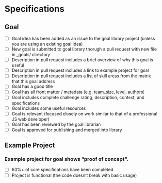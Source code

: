 # Specifications

## Goal

- [ ] Goal idea has been added as an issue to the goal library project (unless you are using an existing goal idea)
- [ ] New goal is submitted to goal library thorugh a pull request with new file in _goals/ directory
- [ ] Description in pull request includes a brief overview of why this goal is useful
- [ ] Description in pull request includes a link to example project for goal
- [ ] Description in pull request includes a list of skill areas from the matrix that this goal address
- [ ] Goal has a good title
- [ ] Goal has all front matter / metadata (e.g. team_size, level, authors)
- [ ] Goal includes complete challenge rating, description, context, and specifications
- [ ] Goal includes some useful resources
- [ ] Goal is relevant (focused closely on work similar to that of a professional JS web developer)
- [ ] Goal has been reviewed by the goal librarian
- [ ] Goal is approved for publishing and merged into library

## Example Project

### Example project for goal shows “proof of concept”.

- [ ] 80%+ of core specifications have been completed
- [ ] Project is functional (the code doesn’t break with basic usage)
